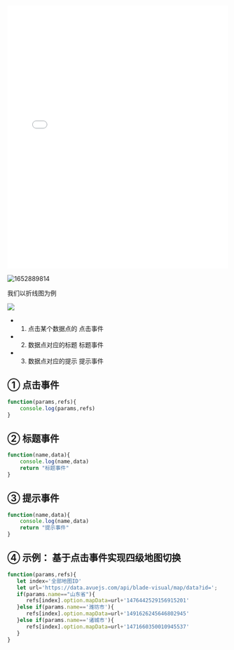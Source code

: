 <iframe src="//player.bilibili.com/player.html?aid=299997044&bvid=BV1RF411F72u&cid=746512491&page=1&high_quality=1" scrolling="no" border="0" frameborder="no" framespacing="0" allowfullscreen="true" width="100%" height="600"> </iframe>


![1652889814](https://minio.pigx.vip/oss/1652889814.png)

我们以折线图为例

![](https://minio.pigx.vip/oss/1652890446.png)

- 1. 点击某个数据点的 点击事件

- 2. 数据点对应的标题 标题事件

- 3. 数据点对应的提示 提示事件

## ① 点击事件

```js
function(params,refs){
    console.log(params,refs)
}
```

## ② 标题事件

```js
function(name,data){
    console.log(name,data)
    return "标题事件"
}
```

## ③ 提示事件

```js
function(name,data){
    console.log(name,data)
    return "提示事件"
}
```

## ④ 示例： 基于点击事件实现四级地图切换

```js
function(params,refs){
   let index='全部地图ID'
   let url='https://data.avuejs.com/api/blade-visual/map/data?id=';
   if(params.name=="山东省"){
      refs[index].option.mapData=url+'1476442529156915201'
   }else if(params.name=='潍坊市'){
      refs[index].option.mapData=url+'1491626245646802945'
   }else if(params.name=='诸城市'){
      refs[index].option.mapData=url+'1471660350010945537'
   }
}
```